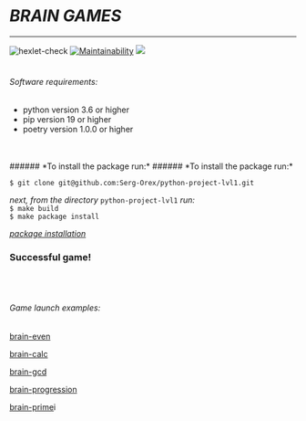 # ***BRAIN GAMES***

___

![hexlet-check](https://github.com/Serg-Orex/python-project-lvl1/actions/workflows/hexlet-check.yml/badge.svg)
[![Maintainability](https://api.codeclimate.com/v1/badges/7efe7888e4309c2606a5/maintainability)](https://codeclimate.com/github/Serg-Orex/python-project-lvl1/maintainability)
<a href="https://codeclimate.com/github/Serg-Orex/python-project-lvl1/test_coverage"><img src="https://api.codeclimate.com/v1/badges/7efe7888e4309c2606a5/test_coverage" /></a>
<br/>
<br/>

###### *Software requirements:*
 - python version 3.6 or higher
 - pip version 19 or higher
 - poetry version 1.0.0 or higher
<br/>

<br/>
###### *To install the package run:*
###### *To install the package run:*

`$ git clone git@github.com:Serg-Orex/python-project-lvl1.git`

*next, from the directory* `python-project-lvl1` *run:* <br/>
`$ make build` <br/>
`$ make package install` <br/>

[*package installation*](https://asciinema.org/a/YlxjJjURJoNZJLGH4ZkCMveQb)

### Successful game!
<br/>
<br/>

 

###### *Game launch examples:*


[brain-even](https://asciinema.org/a/XuZEiopugm4TIS6aJVDKCRxiJ)

[brain-calc](https://asciinema.org/a/BhctKCoV9TyiT31BbRmShsobP)

[brain-gcd](https://asciinema.org/a/eyPWsbOVZnxpiM9xA5rQ5p1HD)

[brain-progression](https://asciinema.org/a/yjzl9OE6oO34DCyfU14Y8HCe5)

[brain-prime](https://asciinema.org/a/kSyBW90qt6yRwXdM6zu8lyYoY)i
